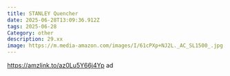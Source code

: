 ```yaml
---
title: STANLEY Quencher
date: 2025-06-28T13:09:36.912Z
tags: 2025-06-28
Category: other
description: 29.xx
image: https://m.media-amazon.com/images/I/61cPXp+NJ2L._AC_SL1500_.jpg
---
```

https://amzlink.to/az0Lu5Y66j4Yp  ad